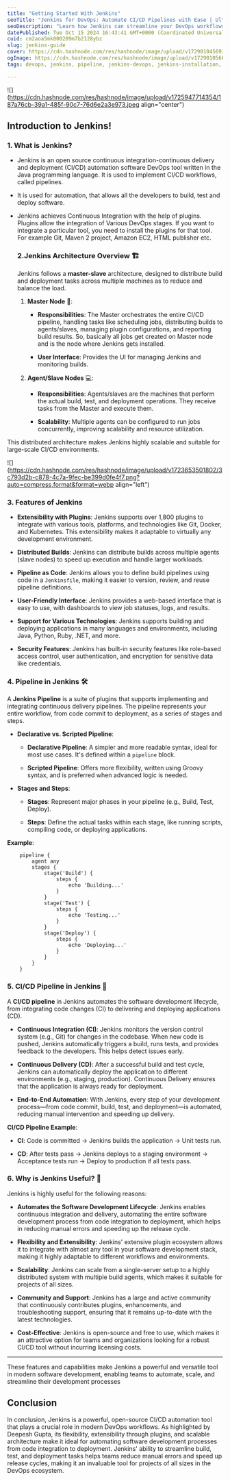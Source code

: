 ```yaml
---
title: "Getting Started With Jenkins"
seoTitle: "Jenkins for DevOps: Automate CI/CD Pipelines with Ease | Ultimate Guid"
seoDescription: "Learn how Jenkins can streamline your DevOps workflows with powerful CI/CD automation. Discover its features, scalability, and plugin support to boost produ"
datePublished: Tue Oct 15 2024 16:43:41 GMT+0000 (Coordinated Universal Time)
cuid: cm2aoa5mk000209m7b2128ybz
slug: jenkins-guide
cover: https://cdn.hashnode.com/res/hashnode/image/upload/v1729010456937/f4895129-d9d3-49a2-9650-86ec7cfbc506.png
ogImage: https://cdn.hashnode.com/res/hashnode/image/upload/v1729010566513/13e5277c-b210-4c0c-bc00-5f4d67d073e4.png
tags: devops, jenkins, pipeline, jenkins-devops, jenkins-installation, deepeshmlgupta

---
```


![](https://cdn.hashnode.com/res/hashnode/image/upload/v1725947714354/187a76cb-39a1-485f-90c7-76d6e2a3e973.jpeg align="center")

## **Introduction to Jenkins!**

### **1\. What is Jenkins?**

* Jenkins is an open source continuous integration-continuous delivery and deployment (CI/CD) automation software DevOps tool written in the Java programming language. It is used to implement CI/CD workflows, called pipelines.
    
* It is used for automation, that allows all the developers to build, test and deploy software.
    
* Jenkins achieves Continuous Integration with the help of plugins. Plugins allow the integration of Various DevOps stages. If you want to integrate a particular tool, you need to install the plugins for that tool. For example Git, Maven 2 project, Amazon EC2, HTML publisher etc.
    
    ### **2.Jenkins Architecture Overview 🏗️**
    
    Jenkins follows a **master-slave** architecture, designed to distribute build and deployment tasks across multiple machines as to reduce and balance the load.
    
    1. **Master Node** 🧠:
        
        * **Responsibilities**: The Master orchestrates the entire CI/CD pipeline, handling tasks like scheduling jobs, distributing builds to agents/slaves, managing plugin configurations, and reporting build results. So, basically all jobs get created on Master node and is the node where Jenkins gets installed.
            
        * **User Interface**: Provides the UI for managing Jenkins and monitoring builds.
            
    2. **Agent/Slave Nodes** 💻:
        
        * **Responsibilities**: Agents/slaves are the machines that perform the actual build, test, and deployment operations. They receive tasks from the Master and execute them.
            
        * **Scalability**: Multiple agents can be configured to run jobs concurrently, improving scalability and resource utilization.
            

This distributed architecture makes Jenkins highly scalable and suitable for large-scale CI/CD environments.

![](https://cdn.hashnode.com/res/hashnode/image/upload/v1723653501802/3c793d2b-c878-4c7a-9fec-be399d0fe4f7.png?auto=compress,format&format=webp align="left")

### **3\. Features of Jenkins**

* **Extensibility with Plugins**: Jenkins supports over 1,800 plugins to integrate with various tools, platforms, and technologies like Git, Docker, and Kubernetes. This extensibility makes it adaptable to virtually any development environment.
    
* **Distributed Builds**: Jenkins can distribute builds across multiple agents (slave nodes) to speed up execution and handle larger workloads.
    
* **Pipeline as Code**: Jenkins allows you to define build pipelines using code in a `Jenkinsfile`, making it easier to version, review, and reuse pipeline definitions.
    
* **User-Friendly Interface**: Jenkins provides a web-based interface that is easy to use, with dashboards to view job statuses, logs, and results.
    
* **Support for Various Technologies**: Jenkins supports building and deploying applications in many languages and environments, including Java, Python, Ruby, .NET, and more.
    
* **Security Features**: Jenkins has built-in security features like role-based access control, user authentication, and encryption for sensitive data like credentials.
    

### **4\. Pipeline in Jenkins 🛠️**

A **Jenkins Pipeline** is a suite of plugins that supports implementing and integrating continuous delivery pipelines. The pipeline represents your entire workflow, from code commit to deployment, as a series of stages and steps.

* **Declarative vs. Scripted Pipeline**:
    
    * **Declarative Pipeline**: A simpler and more readable syntax, ideal for most use cases. It's defined within a `pipeline` block.
        
    * **Scripted Pipeline**: Offers more flexibility, written using Groovy syntax, and is preferred when advanced logic is needed.
        
* **Stages and Steps**:
    
    * **Stages**: Represent major phases in your pipeline (e.g., Build, Test, Deploy).
        
    * **Steps**: Define the actual tasks within each stage, like running scripts, compiling code, or deploying applications.
        

**Example**:

```plaintext
    pipeline {
        agent any 
        stages {
            stage('Build') {
                steps {
                    echo 'Building...'
                }
            }
            stage('Test') {
                steps {
                    echo 'Testing...'
                }
            }
            stage('Deploy') {
                steps {
                    echo 'Deploying...'
                }
            }
        }
    }
```

### **5\. CI/CD Pipeline in Jenkins 🔄**

A **CI/CD pipeline** in Jenkins automates the software development lifecycle, from integrating code changes (CI) to delivering and deploying applications (CD).

* **Continuous Integration (CI)**: Jenkins monitors the version control system (e.g., Git) for changes in the codebase. When new code is pushed, Jenkins automatically triggers a build, runs tests, and provides feedback to the developers. This helps detect issues early.
    
* **Continuous Delivery (CD)**: After a successful build and test cycle, Jenkins can automatically deploy the application to different environments (e.g., staging, production). Continuous Delivery ensures that the application is always ready for deployment.
    
* **End-to-End Automation**: With Jenkins, every step of your development process—from code commit, build, test, and deployment—is automated, reducing manual intervention and speeding up delivery.
    

**CI/CD Pipeline Example**:

* **CI**: Code is committed -&gt; Jenkins builds the application -&gt; Unit tests run.
    
* **CD**: After tests pass -&gt; Jenkins deploys to a staging environment -&gt; Acceptance tests run -&gt; Deploy to production if all tests pass.
    

### **6\. Why is Jenkins Useful? 🤔**

Jenkins is highly useful for the following reasons:

* **Automates the Software Development Lifecycle**: Jenkins enables continuous integration and delivery, automating the entire software development process from code integration to deployment, which helps in reducing manual errors and speeding up the release cycle.
    
* **Flexibility and Extensibility**: Jenkins' extensive plugin ecosystem allows it to integrate with almost any tool in your software development stack, making it highly adaptable to different workflows and environments.
    
* **Scalability**: Jenkins can scale from a single-server setup to a highly distributed system with multiple build agents, which makes it suitable for projects of all sizes.
    
* **Community and Support**: Jenkins has a large and active community that continuously contributes plugins, enhancements, and troubleshooting support, ensuring that it remains up-to-date with the latest technologies.
    
* **Cost-Effective**: Jenkins is open-source and free to use, which makes it an attractive option for teams and organizations looking for a robust CI/CD tool without incurring licensing costs.
    

---

These features and capabilities make Jenkins a powerful and versatile tool in modern software development, enabling teams to automate, scale, and streamline their development processes

## Conclusion

In conclusion, Jenkins is a powerful, open-source CI/CD automation tool that plays a crucial role in modern DevOps workflows. As highlighted by Deepesh Gupta, its flexibility, extensibility through plugins, and scalable architecture make it ideal for automating software development processes from code integration to deployment. Jenkins' ability to streamline build, test, and deployment tasks helps teams reduce manual errors and speed up release cycles, making it an invaluable tool for projects of all sizes in the DevOps ecosystem.
